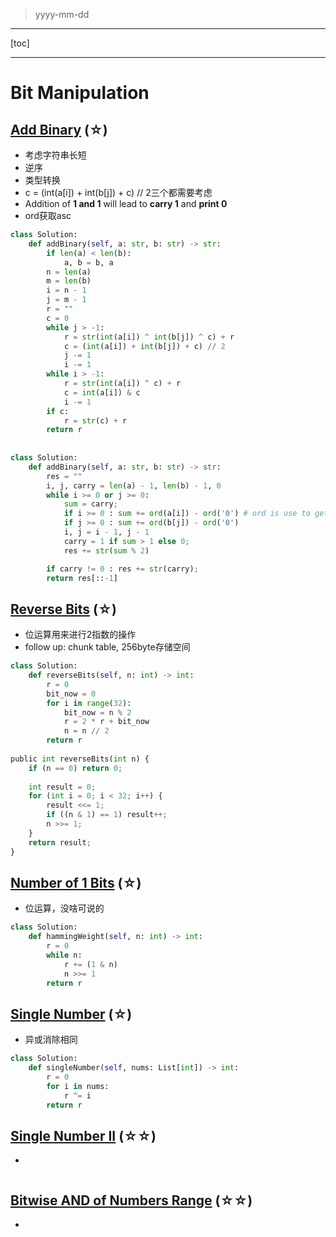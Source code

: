 > yyyy-mm-dd

---

[toc]

---

# Bit Manipulation

## [Add Binary](https://leetcode.com/problems/add-binary)  (☆) ͏

- 考虑字符串长短
- 逆序
- 类型转换
-  c = (int(a[i]) + int(b[j]) + c) // 2三个都需要考虑
-  Addition of **1 and 1** will lead to **carry 1** and **print 0**
- ord获取asc

```python
class Solution:
    def addBinary(self, a: str, b: str) -> str:
        if len(a) < len(b):
            a, b = b, a
        n = len(a)
        m = len(b)
        i = n - 1
        j = m - 1
        r = ""
        c = 0
        while j > -1:
            r = str(int(a[i]) ^ int(b[j]) ^ c) + r
            c = (int(a[i]) + int(b[j]) + c) // 2
            j -= 1
            i -= 1
        while i > -1:
            r = str(int(a[i]) ^ c) + r
            c = int(a[i]) & c
            i -= 1
        if c:
            r = str(c) + r
        return r
        
        
class Solution:
    def addBinary(self, a: str, b: str) -> str:
        res = ""
        i, j, carry = len(a) - 1, len(b) - 1, 0
        while i >= 0 or j >= 0:
            sum = carry;
            if i >= 0 : sum += ord(a[i]) - ord('0') # ord is use to get value of ASCII character
            if j >= 0 : sum += ord(b[j]) - ord('0')
            i, j = i - 1, j - 1
            carry = 1 if sum > 1 else 0;
            res += str(sum % 2)

        if carry != 0 : res += str(carry);
        return res[::-1]       
```

## [Reverse Bits](https://leetcode.com/problems/reverse-bits)  (☆) ͏

- 位运算用来进行2指数的操作
- follow up: chunk table, 256byte存储空间

```python
class Solution:
    def reverseBits(self, n: int) -> int:
        r = 0
        bit_now = 0
        for i in range(32):
            bit_now = n % 2
            r = 2 * r + bit_now
            n = n // 2
        return r
    
public int reverseBits(int n) {
    if (n == 0) return 0;
    
    int result = 0;
    for (int i = 0; i < 32; i++) {
        result <<= 1;
        if ((n & 1) == 1) result++;
        n >>= 1;
    }
    return result;
}
```

## [Number of 1 Bits](https://leetcode.com/problems/number-of-1-bits)  (☆) ͏

- 位运算，没啥可说的

```python
class Solution:
    def hammingWeight(self, n: int) -> int:
        r = 0
        while n:
            r += (1 & n)
            n >>= 1
        return r
```

## [Single Number](https://leetcode.com/problems/single-number)  (☆) ͏

- 异或消除相同

```python
class Solution:
    def singleNumber(self, nums: List[int]) -> int:
        r = 0
        for i in nums:
            r ^= i
        return r
```

## [Single Number II](https://leetcode.com/problems/single-number-ii)  (☆☆) ͏

- 

```python

```

## [Bitwise AND of Numbers Range](https://leetcode.com/problems/bitwise-and-of-numbers-range)  (☆☆) ͏

- 

```python

```

